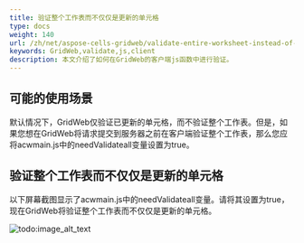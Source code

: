 ```yaml
---
title: 验证整个工作表而不仅仅是更新的单元格
type: docs
weight: 140
url: /zh/net/aspose-cells-gridweb/validate-entire-worksheet-instead-of-only-the-updated-cells/
keywords: GridWeb,validate,js,client
description: 本文介绍了如何在GridWeb的客户端js函数中进行验证。
---
```


## **可能的使用场景**
默认情况下，GridWeb仅验证已更新的单元格，而不验证整个工作表。但是，如果您想在GridWeb将请求提交到服务器之前在客户端验证整个工作表，那么您应将acwmain.js中的needValidateall变量设置为true。
## **验证整个工作表而不仅仅是更新的单元格**
以下屏幕截图显示了acwmain.js中的needValidateall变量。请将其设置为true，现在GridWeb将验证整个工作表而不仅仅是更新的单元格。

![todo:image_alt_text](validate-entire-worksheet-instead-of-only-the-updated-cells_1.png)
